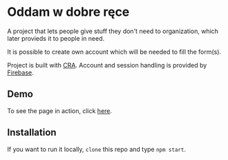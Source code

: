 # Oddam w dobre ręce

A project that lets people give stuff they don't need to organization,
which later provieds it to people in need.

It is possible to create own account which will be needed to fill the form(s).

Project is built with [CRA]. 
Account and session handling is provided by [Firebase].

## Demo
To see the page in action, click [here].

## Installation
If you want to run it locally, `clone` this repo and type `npm start`.


[Firebase]:https://firebase.google.com/
[CRA]:https://github.com/facebook/create-react-app/
[here]:https://filiplusnia.github.io/Oddam_w_dobre_rece/
